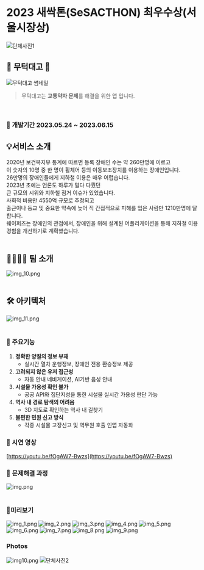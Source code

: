 # 2023 새싹톤(SeSACTHON) 최우수상(서울시장상)
![단체사진1](https://raw.githubusercontent.com/access-ride/.github/master/profile/assets/team0.JPG)
<br/>
## 🚂 무턱대고 🚂
![무턱대고 썸네일](https://raw.githubusercontent.com/access-ride/.github/master/profile/assets/main.png)
> 무턱대고는 **교통약자 문제**를 해결을 위한 앱 입니다.
<br />

### 🚀 개발기간 2023.05.24 ~ 2023.06.15

## 💡서비스 소개
2020년 보건복지부 통계에 따르면 등록 장애인 수는 약 260만명에 이르고<br/>
이 숫자의 10명 중 한 명이 휠체어 등의 이동보조장치를 이용하는 장애인입니다.<br/>
26만명의 장애인들에게 지하철 이용은 매우 어렵습니다.<br/>
2023년 초에는 언론도 하루가 멀다 다뤘던<br/>
큰 규모의 시위와 지하철 점거 이슈가 있었습니다.<br/>
사회적 비용만 4550억 규모로 추정되고<br/>
출근이나 등교 및 중요한 약속에 늦어 직 간접적으로 피해를 입은 사람만 1210만명에 달합니다.<br/>
쉐이퍼즈는 장애인의 관점에서, 장애인을 위해 설계된 어플리케이션을 통해 지하철 이용 경험을 개선하기로 계획했습니다.
<br/>
<br/>


## 👨‍👩‍👧‍👦 팀 소개
![img_10.png](https://raw.githubusercontent.com/access-ride/.github/master/profile/assets/team.png)
<br/>
<br/>

## 🛠️ 아키텍처
![img_11.png](https://raw.githubusercontent.com/access-ride/.github/master/profile/assets/arch.png)
<br/>
<br/>

### 📍 주요기능
1. **정확한 양질의 정보 부재**
   - 실시간 열차 운행정보, 장애인 전용 환승정보 제공
2. **고려되지 않은 유저 접근성**
   - 자동 안내 네비게이션, AI기반 음성 안내
3. **시설물 가용성 확인 불가**
   - 공공 API와 집단지성을 통한 시설물 실시간 가용성 판단 가능
4. **역사 내 경로 탐색의 어려움**
   - 3D 지도로 확인하는 역사 내 길찾기
5. **불편한 민원 신고 방식**
   - 각종 시설물 고장신고 및 역무원 호출 인앱 자동화

### 🎥 시연 영상
[https://youtu.be/fOgAW7-Bwzs](https://youtu.be/fOgAW7-Bwzs)

### 🔐 문제해결 과정
![img.png](https://raw.githubusercontent.com/access-ride/.github/master/profile/assets/img.png)
<br/>
<br/>

### 📱미리보기
![img_1.png](https://raw.githubusercontent.com/access-ride/.github/master/profile/assets/img_1.png)
![img_2.png](https://raw.githubusercontent.com/access-ride/.github/master/profile/assets/img_2.png)
![img_3.png](https://raw.githubusercontent.com/access-ride/.github/master/profile/assets/img_3.png)
![img_4.png](https://raw.githubusercontent.com/access-ride/.github/master/profile/assets/img_4.png)
![img_5.png](https://raw.githubusercontent.com/access-ride/.github/master/profile/assets/img_5.png)
![img_6.png](https://raw.githubusercontent.com/access-ride/.github/master/profile/assets/img_6.png)
![img_7.png](https://raw.githubusercontent.com/access-ride/.github/master/profile/assets/img_7.png)
![img_8.png](https://raw.githubusercontent.com/access-ride/.github/master/profile/assets/img_8.png)
![img_9.png](https://raw.githubusercontent.com/access-ride/.github/master/profile/assets/img_9.png)

### Photos
![img10.png](https://raw.githubusercontent.com/access-ride/.github/master/profile/assets/img_10.jpg)
![단체사진2](https://raw.githubusercontent.com/access-ride/.github/master/profile/assets/team1.jpeg)
